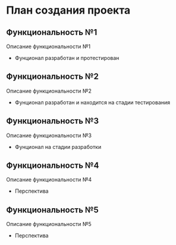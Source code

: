 # План создания проекта

## Функциональность №1

Описание функциональности №1

- Фунционал разработан и протестирован

## Функциональность №2

Описание функциональности №2

- Фунционал разработан и находится на стадии тестирования

## Функциональность №3

Описание функциональности №3

- Фунционал на стадии разработки

## Функциональность №4

Описание функциональности №4

- Перспектива

## Функциональность №5

Описание функциональности №5

- Перспектива